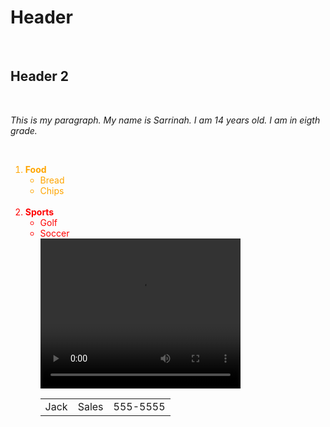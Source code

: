 <h1>Header</h1>
<br>
<h2>Header 2</h2>
<br>
<p><i>This is my paragraph. My name is Sarrinah. I am 14 years old. I am in eigth grade.</i></p>
<br>
<ol>
 <li style="color:Orange;"><b>Food</b>
<ul>
<li> Bread</li>
<li> Chips</li>
</ul>
</li>
 <br>
 <li style="color:Red;"><b>Sports</b>
<ul>
<li> Golf</li>
<li> Soccer</li>
<video width="320" height="240" controls>
<source src="https://www.youtube.com/watch?v=ZfVapyLbXD0">
</video>
<br>
<table style="width: 300px">
 <tr>
  <td>Jack</td>
  <td>Sales</td>
  <td>555-5555</td>
 </tr>
